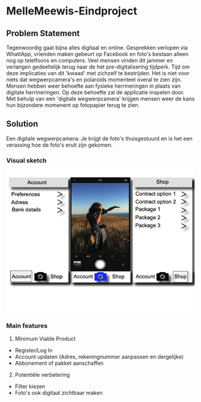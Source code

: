 # MelleMeewis-Eindproject

## Problem Statement
Tegenwoordig gaat bijna alles digitaal en online. Gesprekken verlopen via WhattApp, vrienden maken gebeurt op Facebook en foto's bestaan alleen nog op telelfoons en computers. Veel mensen vinden dit jammer en verlangen gedeeltelijk terug naar de het pre-digitalisering tijdperk. Tijd om deze implicaties van dit 'kwaad' met zichzelf te bestrijden. Het is niet voor niets dat  wegwerpcamera's en polaroids momenteel overal te zien zijn. Mensen hebben weer behoefte aan fysieke herrineringen in plaats van digitale herrineringen. Op deze behoefte zal de applicatie inspelen door. Met behulp van een 'digitale wegwerpcamera' krijgen mensen weer de kans hun bijzondere momenent op fotopapier terug te zien.

## Solution
Een digitale wegwerpcamera: Je krijgt de foto's thuisgestuurd en is het een verassing hoe de foto's eruit zijn gekomen.

### Visual sketch
![alt text](https://github.com/mellemeewis/MelleMeewis-Eindproject/blob/master/doc/visual%20sketch.png)

### Main features
1) Minimum Viable Product
  * Register/Log In
  * Account updaten (Adres, rekeningnummer aanpassen en dergelijke)
  * Abbonement of pakket aanschaffen

2) Potentiële verbetering
  * Filter kiezen
  * Foto's ook digitaal zichtbaar maken
